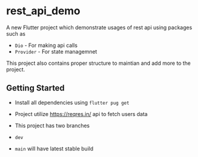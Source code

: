 # rest_api_demo

A new Flutter project which demonstrate usages of rest api using packages such as

- `Dio` - For making api calls
- `Provider` - For state managemnet

This project also contains proper structure to maintian and add more to the project.

## Getting Started

- Install all dependencies using `flutter pug get`

- Project utilize https://reqres.in/ api to fetch users data

- This project has two branches
- `dev`
- `main` will have latest stable build
